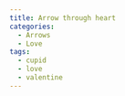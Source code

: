 ```yaml
---
title: Arrow through heart
categories:
  - Arrows
  - Love
tags:
  - cupid
  - love
  - valentine
---
```

